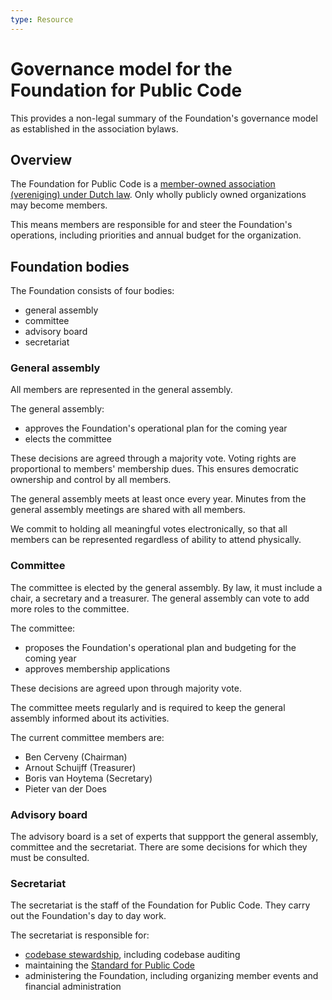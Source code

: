 ```yaml
---
type: Resource
---
```


# Governance model for the Foundation for Public Code

This provides a non-legal summary of the Foundation's governance model as established in the association bylaws.

## Overview 

The Foundation for Public Code is a [member-owned association (vereniging) under Dutch law](https://business.gov.nl/starting-your-business/choosing-a-business-structure/association/). Only wholly publicly owned organizations may become members.

This means members are responsible for and steer the Foundation's operations, including priorities and annual budget for the organization.

## Foundation bodies

The Foundation consists of four bodies:
* general assembly
* committee
* advisory board
* secretariat 

### General assembly

All members are represented in the general assembly. 

The general assembly: 
* approves the Foundation's operational plan for the coming year
* elects the committee

These decisions are agreed through a majority vote. Voting rights are proportional to members' membership dues. This ensures democratic ownership and control by all members.

The general assembly meets at least once every year. Minutes from the general assembly meetings are shared with all members.

We commit to holding all meaningful votes electronically, so that all members can be represented regardless of ability to attend physically.

### Committee

The committee is elected by the general assembly. By law, it must include a chair, a secretary and a treasurer. The general assembly can vote to add more roles to the committee.

The committee:
* proposes the Foundation's operational plan and budgeting for the coming year
* approves membership applications

These decisions are agreed upon through majority vote.

The committee meets regularly and is required to keep the general assembly informed about its activities.

The current committee members are:

* Ben Cerveny (Chairman)
* Arnout Schuijff (Treasurer)
* Boris van Hoytema (Secretary)
* Pieter van der Does


### Advisory board

The advisory board is a set of experts that suppport the general assembly, committee and the secretariat. There are some decisions for which they must be consulted.

### Secretariat

The secretariat is the staff of the Foundation for Public Code. They carry out the Foundation's day to day work.

The secretariat is responsible for:
* [codebase stewardship](https://about.publiccode.net/activities/codebase-stewardship/), including codebase auditing 
* maintaining the [Standard for Public Code](https://standard.publiccode.net)
* administering the Foundation, including organizing member events and financial administration
